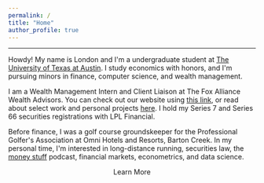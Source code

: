 ```yaml
---
permalink: /
title: "Home"
author_profile: true
---
```

------

Howdy! My name is London and I'm a undergraduate student at [The University of Texas at Austin](https://www.utexas.edu/). I study economics with honors, and I'm pursuing minors in finance, computer science, and wealth management.

I am a Wealth Management Intern and Client Liaison at The Fox Alliance Wealth Advisors. You can check out our website using [this link](https://www.foxalliancewealth.com/), or read about select work and personal projects [here](https://londonchamberlain.com/portfolio/). I hold my Series 7 and Series 66 securities registrations with LPL Financial.

Before finance, I was a golf course groundskeeper for the Professional Golfer's Association at Omni Hotels and Resorts, Barton Creek. In my personal time, I'm interested in long-distance running, securities law, the [money stuff](https://podcasts.apple.com/us/podcast/money-stuff-the-podcast/id1739582836) podcast, financial markets, econometrics, and data science.

<div style="text-align:center;">
    <a href="/about/" class="btn" style="text-decoration: none;">Learn More</a>
</div>
